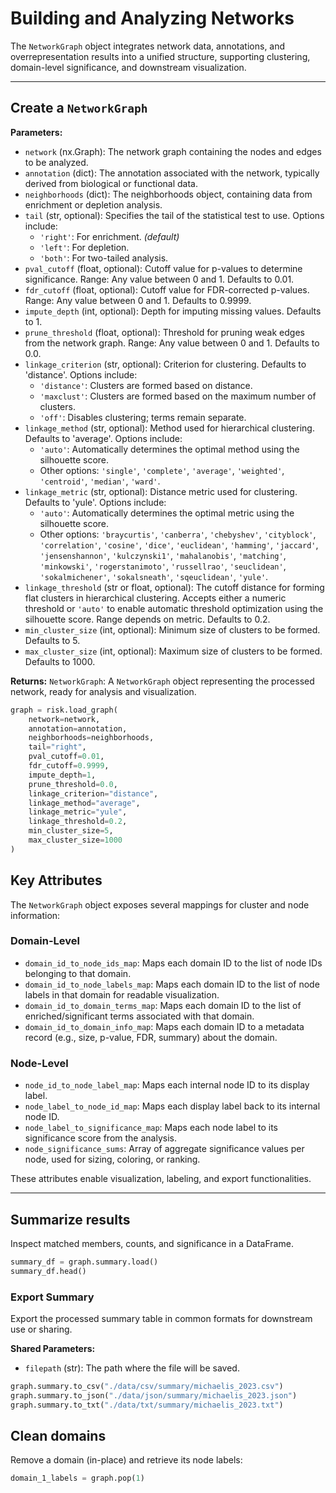 # Building and Analyzing Networks

The `NetworkGraph` object integrates network data, annotations, and overrepresentation results into a unified structure, supporting clustering, domain-level significance, and downstream visualization.

---

## Create a `NetworkGraph`

**Parameters:**

- `network` (nx.Graph): The network graph containing the nodes and edges to be analyzed.
- `annotation` (dict): The annotation associated with the network, typically derived from biological or functional data.
- `neighborhoods` (dict): The neighborhoods object, containing data from enrichment or depletion analysis.
- `tail` (str, optional): Specifies the tail of the statistical test to use. Options include:
  - `'right'`: For enrichment. _(default)_
  - `'left'`: For depletion.
  - `'both'`: For two-tailed analysis.
- `pval_cutoff` (float, optional): Cutoff value for p-values to determine significance. Range: Any value between 0 and 1. Defaults to 0.01.
- `fdr_cutoff` (float, optional): Cutoff value for FDR-corrected p-values. Range: Any value between 0 and 1. Defaults to 0.9999.
- `impute_depth` (int, optional): Depth for imputing missing values. Defaults to 1.
- `prune_threshold` (float, optional): Threshold for pruning weak edges from the network graph. Range: Any value between 0 and 1. Defaults to 0.0.
- `linkage_criterion` (str, optional): Criterion for clustering. Defaults to 'distance'. Options include:
  - `'distance'`: Clusters are formed based on distance.
  - `'maxclust'`: Clusters are formed based on the maximum number of clusters.
  - `'off'`: Disables clustering; terms remain separate.
- `linkage_method` (str, optional): Method used for hierarchical clustering. Defaults to 'average'. Options include:
  - `'auto'`: Automatically determines the optimal method using the silhouette score.
  - Other options: `'single'`, `'complete'`, `'average'`, `'weighted'`, `'centroid'`, `'median'`, `'ward'`.
- `linkage_metric` (str, optional): Distance metric used for clustering. Defaults to 'yule'. Options include:
  - `'auto'`: Automatically determines the optimal metric using the silhouette score.
  - Other options: `'braycurtis'`, `'canberra'`, `'chebyshev'`, `'cityblock'`, `'correlation'`, `'cosine'`, `'dice'`, `'euclidean'`, `'hamming'`, `'jaccard'`, `'jensenshannon'`, `'kulczynski1'`, `'mahalanobis'`, `'matching'`, `'minkowski'`, `'rogerstanimoto'`, `'russellrao'`, `'seuclidean'`, `'sokalmichener'`, `'sokalsneath'`, `'sqeuclidean'`, `'yule'`.
- `linkage_threshold` (str or float, optional): The cutoff distance for forming flat clusters in hierarchical clustering. Accepts either a numeric threshold or `'auto'` to enable automatic threshold optimization using the silhouette score. Range depends on metric. Defaults to 0.2.
- `min_cluster_size` (int, optional): Minimum size of clusters to be formed. Defaults to 5.
- `max_cluster_size` (int, optional): Maximum size of clusters to be formed. Defaults to 1000.

**Returns:**
`NetworkGraph`: A `NetworkGraph` object representing the processed network, ready for analysis and visualization.

```python
graph = risk.load_graph(
    network=network,
    annotation=annotation,
    neighborhoods=neighborhoods,
    tail="right",
    pval_cutoff=0.01,
    fdr_cutoff=0.9999,
    impute_depth=1,
    prune_threshold=0.0,
    linkage_criterion="distance",
    linkage_method="average",
    linkage_metric="yule",
    linkage_threshold=0.2,
    min_cluster_size=5,
    max_cluster_size=1000
)
```

## Key Attributes

The `NetworkGraph` object exposes several mappings for cluster and node information:

### Domain-Level

- `domain_id_to_node_ids_map`: Maps each domain ID to the list of node IDs belonging to that domain.
- `domain_id_to_node_labels_map`: Maps each domain ID to the list of node labels in that domain for readable visualization.
- `domain_id_to_domain_terms_map`: Maps each domain ID to the list of enriched/significant terms associated with that domain.
- `domain_id_to_domain_info_map`: Maps each domain ID to a metadata record (e.g., size, p-value, FDR, summary) about the domain.

### Node-Level

- `node_id_to_node_label_map`: Maps each internal node ID to its display label.
- `node_label_to_node_id_map`: Maps each display label back to its internal node ID.
- `node_label_to_significance_map`: Maps each node label to its significance score from the analysis.
- `node_significance_sums`: Array of aggregate significance values per node, used for sizing, coloring, or ranking.

These attributes enable visualization, labeling, and export functionalities.

---

## Summarize results

Inspect matched members, counts, and significance in a DataFrame.

```python
summary_df = graph.summary.load()
summary_df.head()
```

### Export Summary

Export the processed summary table in common formats for downstream use or sharing.

**Shared Parameters:**

- `filepath` (str): The path where the file will be saved.

```python
graph.summary.to_csv("./data/csv/summary/michaelis_2023.csv")
graph.summary.to_json("./data/json/summary/michaelis_2023.json")
graph.summary.to_txt("./data/txt/summary/michaelis_2023.txt")
```

## Clean domains

Remove a domain (in-place) and retrieve its node labels:

```python
domain_1_labels = graph.pop(1)
```
